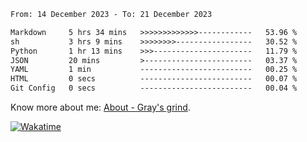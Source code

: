 <!--START_SECTION:waka-->

```txt
From: 14 December 2023 - To: 21 December 2023

Markdown     5 hrs 34 mins   >>>>>>>>>>>>>------------   53.96 %
sh           3 hrs 9 mins    >>>>>>>>-----------------   30.52 %
Python       1 hr 13 mins    >>>----------------------   11.79 %
JSON         20 mins         >------------------------   03.37 %
YAML         1 min           -------------------------   00.25 %
HTML         0 secs          -------------------------   00.07 %
Git Config   0 secs          -------------------------   00.04 %
```

<!--END_SECTION:waka-->

<!-- [![grayxu's github stats](https://github-readme-stats.vercel.app/api?username=grayxu&count_private=true&show_icons=true)](https://github.com/grayxu) -->

Know more about me: [About - Gray's grind](https://www.grayxu.cn/).
<p align="left">
  <a href="https://wakatime.com/@grayxu" target="_blank">
    <img alt="Wakatime" src="https://wakatime.com/badge/user/c69eb31e-43a1-463f-8968-c3449e386f57.svg"/>
  </a>
</p>

